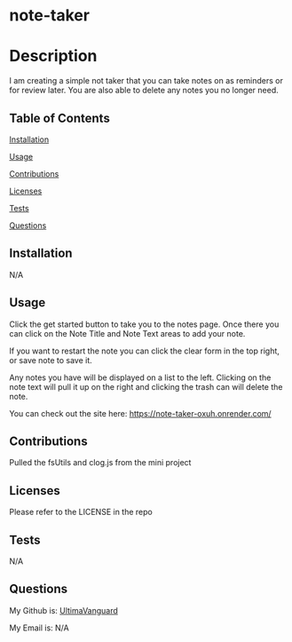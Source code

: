 # note-taker

# Description

  I am creating a simple not taker that you can take notes on as reminders or for review later. You are also able to delete any notes you no longer need.

## Table of Contents
  [Installation](#installation)

  [Usage](#usage)

  [Contributions](#contributions)

  [Licenses](#licenses)

  [Tests](#tests)

  [Questions](#questions)
  
## Installation
  
  N/A
  
## Usage
  
  Click the get started button to take you to the notes page. Once there you can click on the Note Title and Note Text areas to add your note. 
  
  If you want to restart the note you can click the clear form in the top right, or save note to save it. 
  
  Any notes you have will be displayed on a list to the left. Clicking on the note text will pull it up on the right and clicking the trash can will delete the note.

  You can check out the site here: https://note-taker-oxuh.onrender.com/
  
## Contributions
  
  Pulled the fsUtils and clog.js from the mini project
  
## Licenses
  
  Please refer to the LICENSE in the repo

## Tests

  N/A

## Questions

  My Github is: [UltimaVanguard](https://github.com/UltimaVanguard)

  My Email is: N/A